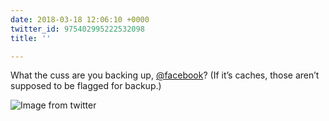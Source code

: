 ```yaml
---
date: 2018-03-18 12:06:10 +0000
twitter_id: 975402995222532098
title: ''

---
```

What the cuss are you backing up, [@facebook](https://twitter.com/facebook)? (If it’s caches, those aren’t supposed to be flagged for backup.)

![Image from twitter](/static/DYlT2f7VQAAa5NH.jpg)
